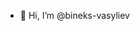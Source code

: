 - 👋 Hi, I’m @bineks-vasyliev

<!---
bineks-vasyliev/bineks-vasyliev is a ✨ special ✨ repository because its `README.md` (this file) appears on your GitHub profile.
You can click the Preview link to take a look at your changes.
--->
